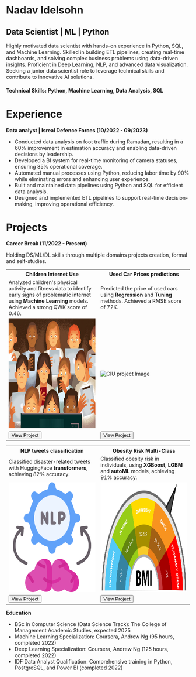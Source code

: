 <h1>Nadav Idelsohn</h1>
<h2>Data Scientist | ML | Python</h2>
Highly motivated data scientist with hands-on experience in Python, SQL, and Machine Learning. Skilled in building ETL pipelines, creating real-time dashboards, and solving complex business problems using data-driven insights. Proficient in Deep Learning, NLP, and advanced data visualization. Seeking a junior data scientist role to leverage technical skills and contribute to innovative AI solutions.
<h4>Technical Skills: Python, Machine Learning, Data Analysis, SQL</h4>
<h1>Experience</h1> 

<b>Data analyst | Isreal Defence Forces (10/2022 - 09/2023)</b>

<ul>
  <li>Conducted data analysis on foot traffic during Ramadan, resulting in a 60% improvement in estimation accuracy and enabling data-driven decisions by leadership.</li>
  <li>Developed a BI system for real-time monitoring of camera statuses, ensuring 85% operational coverage.</li>
  <li>Automated manual processes using Python, reducing labor time by 90% while eliminating errors and enhancing user experience.</li>
  <li>Built and maintained data pipelines using Python and SQL for efficient data analysis.</li>
  <li>Designed and implemented ETL pipelines to support real-time decision-making, improving operational efficiency.</li>
</ul>

<h1>Projects</h1> 
<b>Career Break (11/2022 - Present)</b>

Holding DS/ML/DL skills through multiple domains projects creation, formal and self-studies. 

<table>
    <tr>
        <th>Children Internet Use</th>
        <th>Used Car Prices predictions</th>
    </tr>
    <tr>
        <td width="50%"> Analyzed children's physical activity and fitness data to identify early signs of problematic internet using <b>Machine Learning</b> models. Achieved a strong QWK score of 0.46.</td>
        <td width="50%"> Predicted the price of used cars using <b>Regression</b> and <b>Tuning</b> methods. Achieved a RMSE score of 72K.</td>
    </tr>
    <tr>
        <td><img src="images/children_internet_addiction_pic.jpg" width="600" height="300" alt="CIU project Image"></td>
        <td><img src="images/used_cars_pic_6.jpg" width="600" height="300" alt="CIU project Image"></td>
    </tr>
    <tr>
        <td><a href="https://github.com/Idelsohn/Children-Internet-Use" target="_blank"><button>View Project</button></a></td>
        <td><a href="https://github.com/Idelsohn/Used-Cars-Predictions" target="_blank"><button>View Project</button></a></td>
    </tr>
</table>
<table>
    <tr>
        <th>NLP tweets classification</th>
        <th>Obesity Risk Multi-Class</th>    
    </tr>
    <tr>
        <td width="50%">Classified disaster-related tweets with HuggingFace <b>transformers</b>, achieving 82% accuracy.</td>
        <td width="50%">Classified obesity risk in individuals, using <b>XGBoost</b>, <b>LGBM</b> and <b>autoML</b> models, achieving 91% accuracy.</td>
    </tr>
    <tr>
        <td><img src="images/NLP_pic_2.png" width="600" height="300" alt="NLP project Image"></td>
        <td><img src="images/obesity_pic_2.jpg" width="600" height="300" alt="Abalone project Imager"></td>
    </tr>
    <tr>
        <td><a href="https://github.com/Idelsohn/NLP_Tweets" target="_blank"><button>View Project</button></a></td>
        <td><a href="https://github.com/Idelsohn/Abalone_project" target="_blank"><button>View Project</button></a></td>
    </tr>
</table>

<b>Education</b>
<ul>
  <li>BSc in Computer Science (Data Science Track): The College of Management Academic Studies, expected 2025</li>
  <li>Machine Learning Specialization: Coursera, Andrew Ng (95 hours, completed 2022)</li>
  <li>Deep Learning Specialization: Coursera, Andrew Ng (125 hours, completed 2022)</li>
  <li>IDF Data Analyst Qualification: Comprehensive training in Python, PostgreSQL, and Power BI (completed 2022)</li>
</ul>
